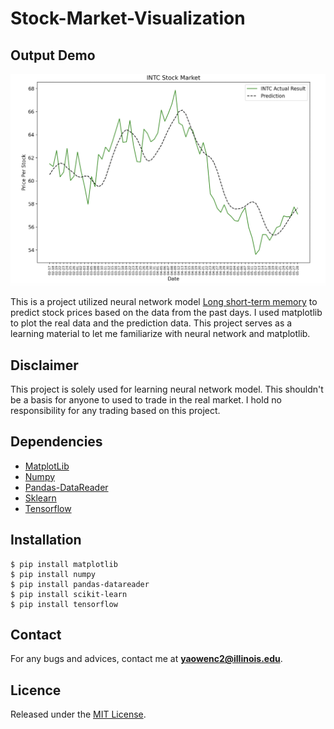 # Stock-Market-Visualization


## **Output Demo**

![INTCDemo](demo/INTCdemo.png)

This is a project utilized neural network model [Long short-term memory](https://en.wikipedia.org/wiki/Long_short-term_memory)
to predict stock prices based on the data from the past days. I used matplotlib to plot the real data
and the prediction data. This project serves as a learning material to let me familiarize with
neural network and matplotlib.

## **Disclaimer**
This project is solely used for learning neural network model. This shouldn't be a basis
for anyone to used to trade in the real market. I hold no responsibility
for any trading based on this project.

## **Dependencies**
* [MatplotLib](https://pypi.org/project/matplotlib/)
* [Numpy](https://pypi.org/project/numpy/)
* [Pandas-DataReader](https://pandas-datareader.readthedocs.io/en/latest/) 
* [Sklearn](https://pypi.org/project/scikit-learn/)
* [Tensorflow](https://pypi.org/project/tensorflow/)

## **Installation**
```console
$ pip install matplotlib
$ pip install numpy
$ pip install pandas-datareader
$ pip install scikit-learn
$ pip install tensorflow
```

## **Contact**
For any bugs and advices, contact me at
**yaowenc2@illinois.edu**.

## **Licence**
Released under the [MIT License](https://github.com/jonschlinkert/update-copyright/blob/master/LICENSE).


